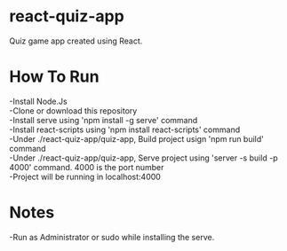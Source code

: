 # react-quiz-app
Quiz game app created using React.

# How To Run
-Install Node.Js<br/>
-Clone or download this repository<br/>
-Install serve using 'npm install -g serve' command<br/>
-Install react-scripts using 'npm install react-scripts' command<br/>
-Under ./react-quiz-app/quiz-app, Build project usign 'npm run build' command<br/>
-Under ./react-quiz-app/quiz-app, Serve project using  'server -s build -p 4000' command. 4000 is the port number<br/>
-Project will be running in localhost:4000
# Notes
-Run as Administrator or sudo while installing the serve.
